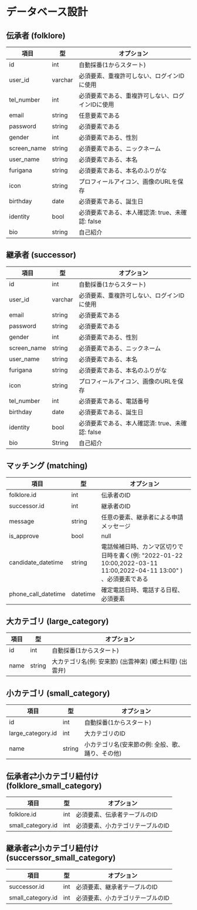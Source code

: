 # データベース設計
## 伝承者 (folklore)

| 項目     | 型     | オプション |
| -------- | ------ | ---------- |
| id       | int    | 自動採番(1からスタート)   |
| user_id  | varchar   | 必須要素、重複許可しない、ログインIDに使用   |
| tel_number |int   | 必須要素である、重複許可しない、ログインIDに使用   |
| email    | string | 任意要素である   |
| password | string | 必須要素である   |
| gender     | int | 必須要素である、性別    |
| screen_name|string| 必須要素である、ニックネーム   |
| user_name  |string| 必須要素である、本名   |
| furigana   |string|必須要素である、本名のふりがな    |
| icon       |string|プロフィールアイコン、画像のURLを保存   |
| birthday   |date  | 必須要素である、誕生日   |
| identity   |bool  | 必須要素である、本人確認済: true、未確認: false|  |
| bio        |string| 自己紹介         |

## 継承者 (successor)

| 項目     | 型     | オプション |
| -------- | ------ | ---------- |
| id       | int    | 自動採番(1からスタート)   |
| user_id  | varchar   | 必須要素、重複許可しない、ログインIDに使用   |
| email    | string | 必須要素である   |
| password | string | 必須要素である   |
| gender     | int | 必須要素である、性別    |
| screen_name|string| 必須要素である、ニックネーム   |
| user_name  |string| 必須要素である、本名   |
| furigana   |string|必須要素である、本名のふりがな    |
| icon       |string|プロフィールアイコン、画像のURLを保存   |
| tel_number |int   | 必須要素である、電話番号   |
| birthday   |date  | 必須要素である、誕生日   |
| identity   |bool  | 必須要素である、本人確認済: true、未確認: false|
| bio        |String| 自己紹介         |

## マッチング (matching)
| 項目    | 型  |オプション |
|--------   |-----|---------|
| folklore.id  | int |  伝承者のID  |
| successor.id | int | 継承者のID   |
| message   | string | 任意の要素、継承者による申請メッセージ |
| is_approve  | bool|null | 選択要素,デフォルトはNULL,マッチしたorしてない |
| candidate_datetime | string | 電話候補日時、カンマ区切りで日時を書く(例: "2022-01-22 10:00,2022-03-11 11:00,2022-04-11 13:00" ) 、必須要素である|
| phone_call_datetime | datetime | 確定電話日時、電話する日程、必須要素|

## 大カテゴリ (large_category)
|項目|型|オプション|
| -------- | ------ | ---------- |
| id | int | 自動採番(1からスタート) |
| name | string | 大カテゴリ名(例: 安来節) (出雲神楽) (郷土料理) (出雲弁)|

## 小カテゴリ (small_category)
|項目|型|オプション|
| -------- | ------ | ---------- |
| id | int | 自動採番(1からスタート) |
| large_category.id | int | 大カテゴリのID |
| name | string | 小カテゴリ名(安来節の例: 全般、歌、踊り、その他) |

## 伝承者⇄小カテゴリ紐付け (folklore_small_category)
|項目|型|オプション|
| -------- | ------ | ---------- |
| folklore.id  | int   | 必須要素、伝承者テーブルのID |
| small_category.id | int   | 必須要素、小カテゴリテーブルのID |

## 継承者⇄小カテゴリ紐付け (succerssor_small_category)
|項目|型|オプション|
| -------- | ------ | ---------- |
| successor.id  | int   | 必須要素、継承者テーブルのID |
| small_category.id | int   | 必須要素、小カテゴリテーブルのID |